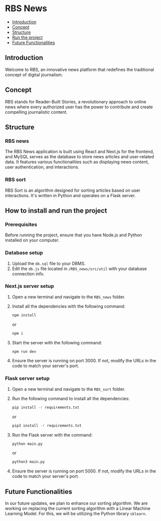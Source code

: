 # RBS News

- [Introduction](#introduction)
- [Concept](#concept)
- [Structure](#structure)
- [Run the project](#how-to-install-and-run-the-project)
- [Future Functionalities](#future-functionalities)

## Introduction

Welcome to RBS, an innovative news platform that redefines the traditional concept of digital journalism.

## Concept

RBS stands for Reader-Built Stories, a revolutionary approach to online news where every authorized user has the power to contribute and create compelling journalistic content.

## Structure

### RBS news

The RBS News application is built using React and Next.js for the frontend, and MySQL serves as the database to store news articles and user-related data. It features various functionalities such as displaying news content, user authentication, and interactions.

### RBS sort

RBS Sort is an algorithm designed for sorting articles based on user interactions. It's written in Python and operates on a Flask server.

## How to install and run the project

### Prerequisites

Before running the project, ensure that you have Node.js and Python installed on your computer.

### Database setup

1. Upload the `db.sql` file to your DBMS.
2. Edit the `db.js` file located in `/RBS_news/src/util` with your database connection info.

### Next.js server setup

1. Open a new terminal and navigate to the `RBS_news` folder.
2. Install all the dependencies with the following command:

   ```bash
   npm install
   ```

   or

   ```bash
   npm i
   ```

3. Start the server with the following command:

   ```bash
   npm run dev
   ```

4. Ensure the server is running on port 3000. If not, modify the URLs in the code to match your server's port.

### Flask server setup

1. Open a new terminal and navigate to the `RBS_sort` folder.
2. Run the following command to install all the dependencies:

   ```bash
   pip install -r requirements.txt
   ```

   or

   ```bash
   pip3 install -r requirements.txt
   ```

3. Run the Flask server with the command:

   ```bash
   python main.py
   ```

   or

   ```bash
   python3 main.py
   ```

4. Ensure the server is running on port 5000. If not, modify the URLs in the code to match your server's port.

## Future Functionalities

In our future updates, we plan to enhance our sorting algorithm. We are working on replacing the current sorting algorithm with a Linear Machine Learning Model. For this, we will be utilizing the Python library `sklearn`.
